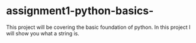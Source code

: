 # assignment1-python-basics-
This project will be covering the basic foundation of python. In this project I will show you what a string is.
